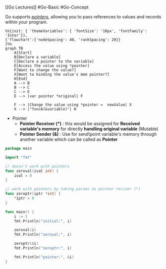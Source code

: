 [[Go Lectures]] #Go-Basic #Go-Concept 

Go supports _[pointers](https://en.wikipedia.org/wiki/Pointer_(computer_programming))_, allowing you to pass references to values and records within your program.

```merm
%%{init: { 'themeVariables': { 'fontSize': '10px', 'fontFamily': 'Inter'}},
{'flowchart':{'nodeSpacing': 40, 'rankSpacing': 20}}
}%%
graph TB
    A[Start]
    B[Declare a variable]
    C[Declare a pointer to the variable]
    E[Access the value using *pointer]
    F[Want to change the value?]
    X[Want to binding the value's mem pointer?]
    H[End]
    A --> B
    B --> C
    C --> E
    E --> |var pointer *original| F
    
    F --> |Change the value using *pointer =  newValue| X
    X --> |"funcA(&variable)"| H
```

- Pointer
	- **Pointer Receiver (\*)** :  this would be assigned for **Received** **variable's memory** for directly **handling original variable** (Mutable)
	- **Pointer Sender (\&)** :  Use for send\point variable's memory through another variable which can be called as **Pointer** 

```go
package main

import "fmt"

// doesn't work with pointers
func zeroval(ival int) {
    ival = 0
}

// work with pointers by taking params as pointer reciver (*)
func zeroptr(iptr *int) {
    *iptr = 0
}

func main() {
    i := 1
    fmt.Println("initial:", i)

    zeroval(i)
    fmt.Println("zeroval:", i)

    zeroptr(&i)
    fmt.Println("zeroptr:", i)

    fmt.Println("pointer:", &i)
}
```

